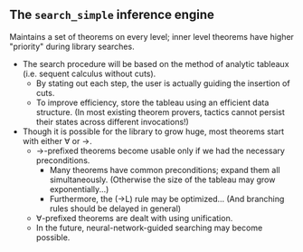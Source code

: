 ## The `search_simple` inference engine

Maintains a set of theorems on every level; inner level theorems have higher "priority" during library searches.

- The search procedure will be based on the method of analytic tableaux (i.e. sequent calculus without cuts).
  - By stating out each step, the user is actually guiding the insertion of cuts.
  - To improve efficiency, store the tableau using an efficient data structure. (In most existing theorem provers, tactics cannot persist their states across different invocations!)
- Though it is possible for the library to grow huge, most theorems start with either $\forall$ or $\rightarrow$.
  - $\rightarrow$-prefixed theorems become usable only if we had the necessary preconditions.
    - Many theorems have common preconditions; expand them all simultaneously. (Otherwise the size of the tableau may grow exponentially...)
    - Furthermore, the (→L) rule may be optimized... (And branching rules should be delayed in general)
  - $\forall$-prefixed theorems are dealt with using unification.
  - In the future, neural-network-guided searching may become possible.

